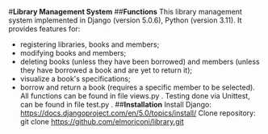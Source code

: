 #**Library Management System**
##**Functions**
This library management system implemented in Django (version 5.0.6), Python (version 3.11). It provides features for:
- registering libraries, books and members;
- modifying books and members;
- deleting books (unless they have been borrowed) and members (unless they have borrowed a book and are yet to return it);
- visualize a book's specifications;
- borrow and return a book (requires a specific member to be selected).
All functions can be found in file views.py .
Testing done via Unittest, can be found in file test.py .
##**Installation**
Install Django: https://docs.djangoproject.com/en/5.0/topics/install/
Clone repository: git clone https://github.com/elmoriconi/library.git
